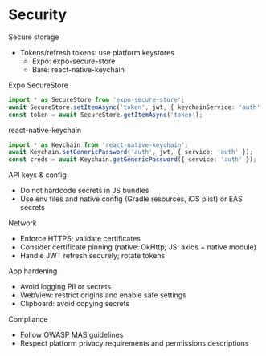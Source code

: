 # Security

Secure storage
- Tokens/refresh tokens: use platform keystores
  - Expo: expo-secure-store
  - Bare: react-native-keychain

Expo SecureStore
```ts
import * as SecureStore from 'expo-secure-store';
await SecureStore.setItemAsync('token', jwt, { keychainService: 'auth' });
const token = await SecureStore.getItemAsync('token');
```

react-native-keychain
```ts
import * as Keychain from 'react-native-keychain';
await Keychain.setGenericPassword('auth', jwt, { service: 'auth' });
const creds = await Keychain.getGenericPassword({ service: 'auth' });
```

API keys & config
- Do not hardcode secrets in JS bundles
- Use env files and native config (Gradle resources, iOS plist) or EAS secrets

Network
- Enforce HTTPS; validate certificates
- Consider certificate pinning (native: OkHttp; JS: axios + native module)
- Handle JWT refresh securely; rotate tokens

App hardening
- Avoid logging PII or secrets
- WebView: restrict origins and enable safe settings
- Clipboard: avoid copying secrets

Compliance
- Follow OWASP MAS guidelines
- Respect platform privacy requirements and permissions descriptions
